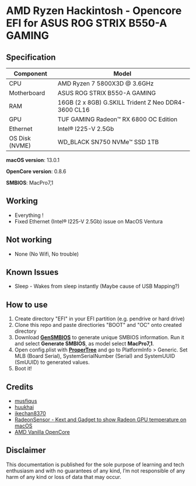 # AMD Ryzen Hackintosh - Opencore EFI for ASUS ROG STRIX B550-A GAMING

## Specification
| **Component** | **Model** |
| ------------- | --------- |
| CPU | AMD Ryzen 7 5800X3D @ 3.6GHz |
| Motherboard | ASUS ROG STRIX B550-A GAMING |
| RAM | 16GB (2 x 8GB) G.SKILL Trident Z Neo DDR4-3600 CL16 |
| GPU | TUF GAMING Radeon™ RX 6800 OC Edition |
| Ethernet | Intel® I225-V 2.5Gb |
| OS Disk (NVME) | WD_BLACK SN750 NVMe™ SSD 1TB |

**macOS version**: 13.0.1

**OpenCore version**: 0.8.6

**SMBIOS**:  MacPro7,1

## Working
- Everything !
- Fixed Ethernet (Intel® I225-V 2.5Gb) issue on MacOS Ventura

## Not working
 - None (No Wifi, No trouble)

## Known Issues
 - Sleep - Wakes from sleep instantly (Maybe cause of USB Mapping?)

## How to use
  1. Create directory "EFI" in your EFI partition (e.g. pendrive or hard drive)
  2. Clone this repo and paste directiories "BOOT" and "OC" onto created directory
  3. Download [**GenSMBIOS**](https://github.com/corpnewt/GenSMBIOS) to generate unique SMBIOS information. Run it and select **Generate SMBIOS**, as model select **MacPro7,1**.
  4. Open config.plist with [**ProperTree**](https://github.com/corpnewt/ProperTree) and go to PlatformInfo > Generic. Set MLB (Board Serial), SystemSerialNumber (Serial) and SystemUUID (SmUUID) to generated values.
  5. Boot it!  

## Credits

 * [musfiqus](https://github.com/musfiqus/hackintosh-ROG-STRIX-B550A)
 * [huukhai](https://github.com/huukhai/hackintosh-rog-b550i)
 * [ikechan8370](https://github.com/ikechan8370/Asus-B550A-Opencore-EFI.git)
 * [RadeonSensor - Kext and Gadget to show Radeon GPU temperature on macOS](https://github.com/aluveitie/RadeonSensor)
 * [AMD Vanilla OpenCore](https://github.com/AMD-OSX/AMD_Vanilla)

## Disclaimer

This documentation is published for the sole purpose of learning and tech enthusiasm and with no guarantees of any kind, I’m not responsible of any harm of any kind or loss of data that may occur.

